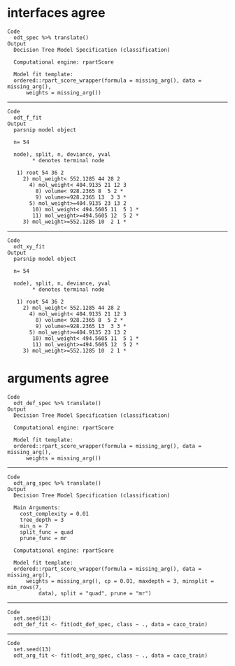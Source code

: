 # interfaces agree

    Code
      odt_spec %>% translate()
    Output
      Decision Tree Model Specification (classification)
      
      Computational engine: rpartScore 
      
      Model fit template:
      ordered::rpart_score_wrapper(formula = missing_arg(), data = missing_arg(), 
          weights = missing_arg())

---

    Code
      odt_f_fit
    Output
      parsnip model object
      
      n= 54 
      
      node), split, n, deviance, yval
            * denotes terminal node
      
       1) root 54 36 2  
         2) mol_weight< 552.1285 44 28 2  
           4) mol_weight< 404.9135 21 12 3  
             8) volume< 928.2365 8  5 2 *
             9) volume>=928.2365 13  3 3 *
           5) mol_weight>=404.9135 23 13 2  
            10) mol_weight< 494.5605 11  5 1 *
            11) mol_weight>=494.5605 12  5 2 *
         3) mol_weight>=552.1285 10  2 1 *

---

    Code
      odt_xy_fit
    Output
      parsnip model object
      
      n= 54 
      
      node), split, n, deviance, yval
            * denotes terminal node
      
       1) root 54 36 2  
         2) mol_weight< 552.1285 44 28 2  
           4) mol_weight< 404.9135 21 12 3  
             8) volume< 928.2365 8  5 2 *
             9) volume>=928.2365 13  3 3 *
           5) mol_weight>=404.9135 23 13 2  
            10) mol_weight< 494.5605 11  5 1 *
            11) mol_weight>=494.5605 12  5 2 *
         3) mol_weight>=552.1285 10  2 1 *

# arguments agree

    Code
      odt_def_spec %>% translate()
    Output
      Decision Tree Model Specification (classification)
      
      Computational engine: rpartScore 
      
      Model fit template:
      ordered::rpart_score_wrapper(formula = missing_arg(), data = missing_arg(), 
          weights = missing_arg())

---

    Code
      odt_arg_spec %>% translate()
    Output
      Decision Tree Model Specification (classification)
      
      Main Arguments:
        cost_complexity = 0.01
        tree_depth = 3
        min_n = 7
        split_func = quad
        prune_func = mr
      
      Computational engine: rpartScore 
      
      Model fit template:
      ordered::rpart_score_wrapper(formula = missing_arg(), data = missing_arg(), 
          weights = missing_arg(), cp = 0.01, maxdepth = 3, minsplit = min_rows(7, 
              data), split = "quad", prune = "mr")

---

    Code
      set.seed(13)
      odt_def_fit <- fit(odt_def_spec, class ~ ., data = caco_train)

---

    Code
      set.seed(13)
      odt_arg_fit <- fit(odt_arg_spec, class ~ ., data = caco_train)

